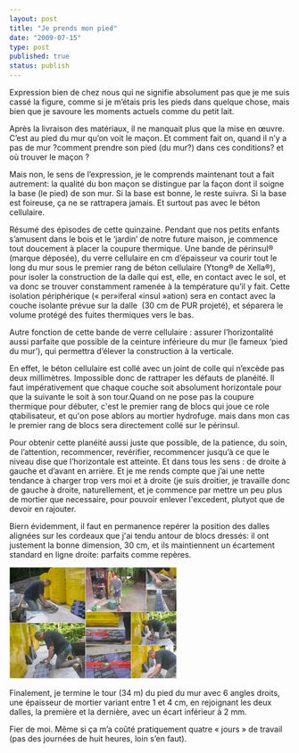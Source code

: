 ```yaml
---
layout: post
title: "Je prends mon pied"
date: "2009-07-15"
type: post
published: true
status: publish
---
```


Expression bien de chez nous qui ne signifie absolument pas que je me suis cassé la figure, comme si je m’étais pris les pieds dans quelque chose, mais bien que je savoure les moments actuels comme du petit lait.

Après la livraison des matériaux, il ne manquait plus que la mise en œuvre. C’est au pied du mur qu’on voit le maçon. Et comment fait on, quand il n’y a pas de mur ?comment prendre son pied (du mur?) dans ces conditions? et où trouver le maçon ?

Mais non, le sens de l’expression, je le comprends maintenant tout a fait autrement: la qualité du bon maçon se distingue par la façon dont il soigne la base (le pied) de son mur. Si la base est bonne, le reste suivra. Si la base est foireuse, ça ne se rattrapera jamais. Et surtout pas avec le béton cellulaire.

Résumé des épisodes de cette quinzaine. Pendant que nos petits enfants s’amusent dans le bois et le ‘jardin’ de notre future maison, je commence tout doucement à placer la coupure thermique. Une bande de périnsul® (marque déposée), du verre cellulaire en cm d’épaisseur va courir tout le long du mur sous le premier rang de béton cellulaire (Ytong® de Xella®), pour isoler la construction de la dalle qui est, elle, en contact avec le sol, et va donc se trouver constamment ramenée à la température qu’il y fait. Cette isolation périphérique (« per»iferal «insul »ation) sera en contact avec la couche isolante prévue sur la dalle  (30 cm de PUR projeté), et séparera le volume protégé des fuites thermiques vers le bas.

Autre fonction de cette bande de verre cellulaire : assurer l’horizontalité aussi parfaite que possible de la ceinture inférieure du mur (le fameux ‘pied du mur’), qui permettra d’élever la construction à la verticale.

En effet, le béton cellulaire est collé avec un joint de colle qui n’excède pas deux millimètres. Impossible donc de rattraper les défauts de planéité. Il faut impérativement que chaque couche soit absolument horizontale pour que la suivante le soit à son tour.Quand on ne pose pas la coupure thermique pour débuter, c'est le premier rang de blocs qui joue ce role qtabilisateur, et qu'on pose ablors au mortier hydrofuge. mais dans mon cas le premier rang de blocs sera directement collé sur le périnsul.

Pour obtenir cette planéité aussi juste que possible, de la patience, du soin, de l’attention, recommencer, revérifier, recommencer jusqu’à ce que le niveau dise que l’horizontale est atteinte. Et dans tous les sens : de droite à gauche et d’avant en arrière. Et je me rends compte que j’ai une nette tendance à charger trop vers moi et à droite (je suis droitier, je travaille donc de gauche à droite, naturellement, et je commence par mettre un peu plus de mortier que necessaire, pour pouvoir enlever l'excedent, plutyot que de devoir en rajouter.

 Biern évidemment, il faut en permanence repérer la position des dalles alignées sur les cordeaux que j'ai tendu antour de blocs dressés: il ont justement la bonne dimension, 30 cm, et ils maintiennent un écartement standard en ligne droite: parfaits comme repères.

![montageperinsul](/images/2009/07/montageperinsul-300x200.jpg "montageperinsul")

Finalement, je termine le tour (34 m) du pied du mur avec 6 angles droits, une épaisseur de mortier variant entre 1 et 4 cm, en rejoignant les deux dalles, la première et la dernière, avec un écart inférieur à 2 mm.

Fier de moi. Même si ça m’a coûté pratiquement quatre « jours » de travail (pas des journées de huit heures, loin s’en faut).
